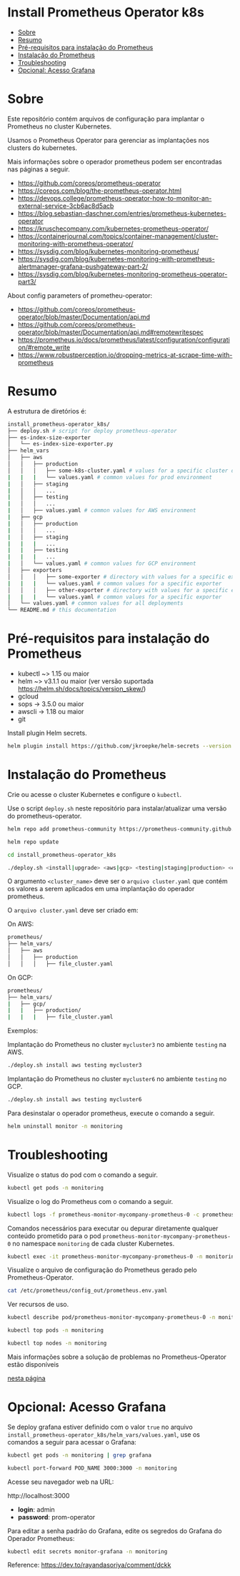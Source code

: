 # Install Prometheus Operator k8s

<!-- TOC -->

- [Sobre](#sobre)
- [Resumo](#resumo)
- [Pré-requisitos para instalação do Prometheus](#pré-requisitos-para-instalação-do-prometheus)
- [Instalação do Prometheus](#instalação-do-prometheus)
- [Troubleshooting](#troubleshooting)
- [Opcional: Acesso Grafana](#opcional-acesso-grafana)

<!-- TOC -->

# Sobre

Este repositório contém arquivos de configuração para implantar o Prometheus no cluster Kubernetes.

Usamos o Prometheus Operator para gerenciar as implantações nos clusters do kubernetes.

Mais informações sobre o operador prometheus podem ser encontradas nas páginas a seguir.

* https://github.com/coreos/prometheus-operator
* https://coreos.com/blog/the-prometheus-operator.html
* https://devops.college/prometheus-operator-how-to-monitor-an-external-service-3cb6ac8d5acb
* https://blog.sebastian-daschner.com/entries/prometheus-kubernetes-operator
* https://kruschecompany.com/kubernetes-prometheus-operator/
* https://containerjournal.com/topics/container-management/cluster-monitoring-with-prometheus-operator/
* https://sysdig.com/blog/kubernetes-monitoring-prometheus/
* https://sysdig.com/blog/kubernetes-monitoring-with-prometheus-alertmanager-grafana-pushgateway-part-2/
* https://sysdig.com/blog/kubernetes-monitoring-prometheus-operator-part3/

About config parameters of prometheu-operator:

* https://github.com/coreos/prometheus-operator/blob/master/Documentation/api.md
* https://github.com/coreos/prometheus-operator/blob/master/Documentation/api.md#remotewritespec
* https://prometheus.io/docs/prometheus/latest/configuration/configuration/#remote_write
* https://www.robustperception.io/dropping-metrics-at-scrape-time-with-prometheus

# Resumo

A estrutura de diretórios é:

```bash
install_prometheus-operator_k8s/
├── deploy.sh # script for deploy prometheus-operator
├── es-index-size-exporter
│   └── es-index-size-exporter.py
├── helm_vars
│   ├── aws
│   │   ├── production
│   │   │   ├── some-k8s-cluster.yaml # values for a specific cluster deployment
|   |   |   └── values.yaml # common values for prod environment
|   │   ├── staging
|   │   │   ...
|   │   ├── testing
|   │   │   ...
|   │   ├── values.yaml # common values for AWS environment
|   ├── gcp
|   │   ├── production
|   │   │   ...
|   │   ├── staging
|   |   |   ...
|   |   ├── testing
|   |   |   ...
|   │   └── values.yaml # common values for GCP environment
│   ├── exporters
│   │   │   ├── some-exporter # directory with values for a specific exporter
|   |   |   └── values.yaml # common values for a specific exporter
│   │   │   ├── other-exporter # directory with values for a specific exporter
|   |   |   └── values.yaml # common values for a specific exporter
│   └── values.yaml # common values for all deployments
└── README.md # this documentation
```

# Pré-requisitos para instalação do Prometheus

* kubectl ~> 1.15 ou maior
* helm ~> v3.1.1 ou maior (ver versão suportada https://helm.sh/docs/topics/version_skew/)
* gcloud
* sops -> 3.5.0 ou maior
* awscli -> 1.18 ou maior
* git

Install plugin Helm secrets.

```bash
helm plugin install https://github.com/jkroepke/helm-secrets --version v3.6.1
```

# Instalação do Prometheus

Crie ou acesse o cluster Kubernetes e configure o ``kubectl``.

Use o script `deploy.sh` neste repositório para instalar/atualizar uma versão do prometheus-operator.

```bash
helm repo add prometheus-community https://prometheus-community.github.io/helm-charts

helm repo update

cd install_prometheus-operator_k8s

./deploy.sh <install|upgrade> <aws|gcp> <testing|staging|production> <cluster_name> [--debug]
```

O argumento `<cluster_name>` deve ser o ``arquivo cluster.yaml`` que contém os valores a serem aplicados em uma implantação do operador prometheus.

O ``arquivo cluster.yaml`` deve ser criado em:

On AWS:

```bash
prometheus/
├── helm_vars/
│   ├── aws
│   │   ├── production
│   │   │   ├── file_cluster.yaml
```

On GCP:

```bash
prometheus/
├── helm_vars/
|   ├── gcp/
|   |   ├── production/
|   |   |   ├── file_cluster.yaml
```

Exemplos:

Implantação do Prometheus no cluster ``mycluster3`` no ambiente ``testing`` na AWS.

```bash
./deploy.sh install aws testing mycluster3
```

Implantação do Prometheus no cluster ``mycluster6`` no ambiente ``testing`` no GCP.

```bash
./deploy.sh install aws testing mycluster6
```

Para desinstalar o operador prometheus, execute o comando a seguir.

```bash
helm uninstall monitor -n monitoring
```

# Troubleshooting

Visualize o status do pod com o comando a seguir.

```bash
kubectl get pods -n monitoring
```

Visualize o log do Prometheus com o comando a seguir.

```bash
kubectl logs -f prometheus-monitor-mycompany-prometheus-0 -c prometheus -n monitoring
```

Comandos necessários para executar ou depurar diretamente qualquer conteúdo prometido para o pod ``prometheus-monitor-mycompany-prometheus-0`` no namespace ``monitoring`` de cada cluster Kubernetes.

```bash
kubectl exec -it prometheus-monitor-mycompany-prometheus-0 -n monitoring -- sh
```

Visualize o arquivo de configuração do Prometheus gerado pelo Prometheus-Operator.

```bash
cat /etc/prometheus/config_out/prometheus.env.yaml
```

Ver recursos de uso.

```bash
kubectl describe pod/prometheus-monitor-mycompany-prometheus-0 -n monitoring

kubectl top pods -n monitoring

kubectl top nodes -n monitoring
```

Mais informações sobre a solução de problemas no Prometheus-Operator estão disponíveis 

[nesta página](https://github.com/coreos/prometheus-operator/blob/master/Documentation/troubleshooting.md)

# Opcional: Acesso Grafana

Se deploy grafana estiver definido com o valor ``true`` no arquivo ``install_prometheus-operator_k8s/helm_vars/values.yaml``, use os comandos a seguir para acessar o Grafana:

```bash
kubectl get pods -n monitoring | grep grafana

kubectl port-forward POD_NAME 3000:3000 -n monitoring
```

Acesse seu navegador web na URL:

http://localhost:3000

* **login**: admin
* **password**: prom-operator

Para editar a senha padrão do Grafana, edite os segredos do Grafana do Operador Prometheus:

```bash
kubectl edit secrets monitor-grafana -n monitoring
```

Reference: https://dev.to/rayandasoriya/comment/dckk
